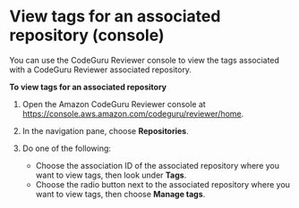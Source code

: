 # View tags for an associated repository \(console\)<a name="how-to-tag-associated-repository-view-console"></a>

You can use the CodeGuru Reviewer console to view the tags associated with a CodeGuru Reviewer associated repository\. 

**To view tags for an associated repository**

1. Open the Amazon CodeGuru Reviewer console at [https://console\.aws\.amazon\.com/codeguru/reviewer/home](https://console.aws.amazon.com/codeguru/reviewer/home)\.

1. In the navigation pane, choose **Repositories**\.

1. Do one of the following: 
   + Choose the association ID of the associated repository where you want to view tags, then look under **Tags**\.
   + Choose the radio button next to the associated repository where you want to view tags, then choose **Manage tags**\.